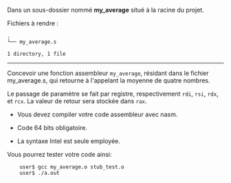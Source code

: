 Dans un sous-dossier nommé **my_average** situé à la racine du projet.

Fichiers à rendre :

```
.
└── my_average.s

1 directory, 1 file
```

---
Concevoir une fonction assembleur ``my_average``, résidant dans le fichier my_average.s, qui retourne à l'appelant la moyenne de quatre nombres.

Le passage de paramètre se fait par registre, respectivement ``rdi``, ``rsi``, ``rdx``, et ``rcx``.
La valeur de retour sera stockée dans ``rax``.

- Vous devez compiler votre code assembleur avec nasm.

- Code 64 bits obligatoire.

- La syntaxe Intel est seule employée. 

Vous pourrez tester votre code ainsi:
```shell
    user$ gcc my_average.o stub_test.o
    user$ ./a.out
```
